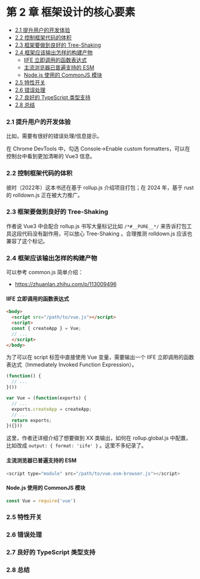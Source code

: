 # 第 2 章 框架设计的核心要素

<!-- @import "[TOC]" {cmd="toc" depthFrom=3 depthTo=6 orderedList=false} -->

<!-- code_chunk_output -->

- [2.1 提升用户的开发体验](#21-提升用户的开发体验)
- [2.2 控制框架代码的体积](#22-控制框架代码的体积)
- [2.3 框架要做到良好的 Tree-Shaking](#23-框架要做到良好的-tree-shaking)
- [2.4 框架应该输出怎样的构建产物](#24-框架应该输出怎样的构建产物)
  - [IIFE 立即调用的函数表达式](#iife-立即调用的函数表达式)
  - [主流浏览器已普遍支持的 ESM](#主流浏览器已普遍支持的-esm)
  - [Node.js 使用的 CommonJS 模块](#nodejs-使用的-commonjs-模块)
- [2.5 特性开关](#25-特性开关)
- [2.6 错误处理](#26-错误处理)
- [2.7 良好的 TypeScript 类型支持](#27-良好的-typescript-类型支持)
- [2.8 总结](#28-总结)

<!-- /code_chunk_output -->

### 2.1 提升用户的开发体验

比如，需要有很好的错误处理/信息提示。

在 Chrome DevTools 中，勾选 Console->Enable custom formatters，可以在控制台中看到更加清晰的 Vue3 信息。

### 2.2 控制框架代码的体积

彼时（2022年）这本书还在基于 rollup.js 介绍项目打包；在 2024 年，基于 rust 的 rolldown.js 正在被大力推广。

### 2.3 框架要做到良好的 Tree-Shaking

作者说 Vue3 中会配合 rollup.js 书写大量标记比如 `/*#__PURE__*/` 来告诉打包工具这段代码没有副作用，可以放心 Tree-Shaking 。合理推测 rolldown.js 应该也兼容了这个标记。

### 2.4 框架应该输出怎样的构建产物

可以参考 common.js 简单介绍：
- https://zhuanlan.zhihu.com/p/113009496

#### IIFE 立即调用的函数表达式

```html
<body>
  <script src="/path/to/vue.js"></script>
  <script>
  const { createApp } = Vue;
  // ...
  </script>
</body>
```

为了可以在 script 标签中直接使用 Vue 变量，需要输出一个 IIFE 立即调用的函数表达式（Immediately Invoked Function Expression）。

```javascript
(function() {
  // ...
}())

var Vue = (function(exports) {
  // ...
  exports.createApp = createApp;
  // ...
  return exports;
}({}))
```

这里，作者还详细介绍了想要做到 XX 类输出，如何在 rollup.global.js 中配置，比如改成 `output: { format: 'iife' }` 。这里不多纪录了。

#### 主流浏览器已普遍支持的 ESM

```js
<script type="module" src="/path/to/vue.esm-browser.js"></script>
```

#### Node.js 使用的 CommonJS 模块

```js
const Vue = require('vue')
```

### 2.5 特性开关

### 2.6 错误处理

### 2.7 良好的 TypeScript 类型支持

### 2.8 总结
